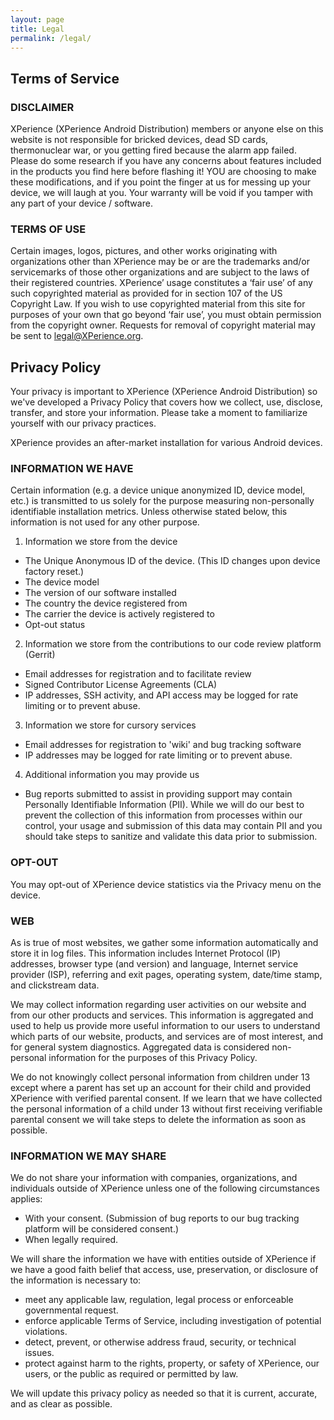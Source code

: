 ```yaml
---
layout: page
title: Legal
permalink: /legal/
---
```


## Terms of Service

### DISCLAIMER
XPerience (XPerience Android Distribution) members or anyone else on this website is not responsible for bricked devices, dead SD cards, thermonuclear war, or you getting fired because the alarm app failed. Please do some research if you have any concerns about features included in the products you find here before flashing it! YOU are choosing to make these modifications, and if you point the finger at us for messing up your device, we will laugh at you. Your warranty will be void if you tamper with any part of your device / software.

### TERMS OF USE
Certain images, logos, pictures, and other works originating with organizations other than XPerience may be or are the trademarks and/or servicemarks of those other organizations and are subject to the laws of their registered countries. XPerience’ usage constitutes a ‘fair use’ of any such copyrighted material as provided for in section 107 of the US Copyright Law. If you wish to use copyrighted material from this site for purposes of your own that go beyond ‘fair use’, you must obtain permission from the copyright owner. Requests for removal of copyright material may be sent to legal@XPerience.org.

## Privacy Policy
Your privacy is important to XPerience (XPerience Android Distribution) so we've developed a Privacy Policy that covers how we collect, use, disclose, transfer, and store your information. Please take a moment to familiarize yourself with our privacy practices.

XPerience provides an after-market installation for various Android devices.

### INFORMATION WE HAVE
Certain information (e.g. a device unique anonymized ID, device model, etc.) is transmitted to us solely for the purpose measuring non-personally identifiable installation metrics. Unless otherwise stated below, this information is not used for any other purpose.

1. Information we store from the device
 - The Unique Anonymous ID of the device. (This ID changes upon device factory reset.)
 - The device model
 - The version of our software installed
 - The country the device registered from
 - The carrier the device is actively registered to
 - Opt-out status

2. Information we store from the contributions to our code review platform (Gerrit)
 - Email addresses for registration and to facilitate review
 - Signed Contributor License Agreements (CLA)
 - IP addresses, SSH activity, and API access may be logged for rate limiting or to prevent abuse.

3. Information we store for cursory services
 - Email addresses for registration to 'wiki' and bug tracking software
 - IP addresses may be logged for rate limiting or to prevent abuse.

4. Additional information you may provide us
 - Bug reports submitted to assist in providing support may contain Personally Identifiable Information (PII). While we will do our best to prevent the collection of this information from processes within our control, your usage and submission of this data may contain PII and you should take steps to sanitize and validate this data prior to submission.

### OPT-OUT
You may opt-out of XPerience device statistics via the Privacy menu on the device.

### WEB
As is true of most websites, we gather some information automatically and store it in log files. This information includes Internet Protocol (IP) addresses, browser type (and version) and language, Internet service provider (ISP), referring and exit pages, operating system, date/time stamp, and clickstream data.

We may collect information regarding user activities on our website and from our other products and services. This information is aggregated and used to help us provide more useful information to our users to understand which parts of our website, products, and services are of most interest, and for general system diagnostics. Aggregated data is considered non-personal information for the purposes of this Privacy Policy.

We do not knowingly collect personal information from children under 13 except where a parent has set up an account for their child and provided XPerience with verified parental consent. If we learn that we have collected the personal information of a child under 13 without first receiving verifiable parental consent we will take steps to delete the information as soon as possible.

### INFORMATION WE MAY SHARE
We do not share your information with companies, organizations, and individuals outside of XPerience unless one of the following circumstances applies:

- With your consent. (Submission of bug reports to our bug tracking platform will be considered consent.)
- When legally required.

We will share the information we have with entities outside of XPerience if we have a good faith belief that access, use, preservation, or disclosure of the information is necessary to:

 - meet any applicable law, regulation, legal process or enforceable governmental request.
 - enforce applicable Terms of Service, including investigation of potential violations.
 - detect, prevent, or otherwise address fraud, security, or technical issues.
 - protect against harm to the rights, property, or safety of XPerience, our users, or the public as required or permitted by law.

We will update this privacy policy as needed so that it is current, accurate, and as clear as possible.
